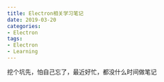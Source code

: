 ```yaml
---
title: Electron相关学习笔记
date: 2019-03-20
categories:
- Electron
tags:
- Electron
- Learning
---
```


挖个坑先，怕自己忘了，最近好忙，都没什么时间做笔记


